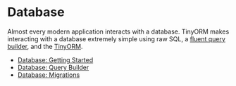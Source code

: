 # Database

Almost every modern application interacts with a database. TinyORM makes interacting with a database extremely simple using raw SQL, a [fluent query builder](query-builder.mdx), and the [TinyORM](../tinyorm/getting-started.mdx).

- [Database: Getting Started](database/getting-started.mdx)
- [Database: Query Builder](database/query-builder.mdx)
- [Database: Migrations](database/migrations.mdx)

